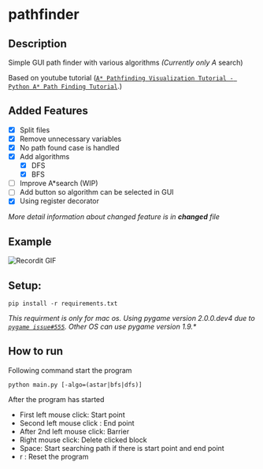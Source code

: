 # pathfinder
## Description
Simple GUI path finder with various algorithms *(Currently only A* search)

Based on youtube tutorial (<a href="https://www.youtube.com/watch?v=JtiK0DOeI4A&t=236s" target="_blank">`A* Pathfinding Visualization Tutorial - Python A* Path Finding Tutorial`</a>.)

## Added Features
-  [x] Split files
-  [x] Remove unnecessary variables
-  [x] No path found case is handled
-  [X] Add algorithms
   -  [X] DFS
   -  [X] BFS
-  [ ] Improve A*search (WIP) 
-  [ ] Add button so algorithm can be selected in GUI
-  [X] Using register decorator

*More detail information about changed feature is in **changed** file*

## Example
![Recordit GIF](http://g.recordit.co/QRqe1iCnGT.gif)

## Setup:
```
pip install -r requirements.txt
```
*This requirment is only for mac os. Using pygame version 2.0.0.dev4 due to <a href="https://github.com/pygame/pygame/issues/555" target="_blank">`pygame issue#555`</a>.*
*Other OS can use pygame version 1.9.\**

## How to run
Following command start the program
```
python main.py [-algo=(astar|bfs|dfs)]
```
After the program has started
-  First left mouse click: Start point
-  Second left mouse click : End point
-  After 2nd left mouse click: Barrier
-  Right mouse click: Delete clicked block
-  Space: Start searching path if there is start point and end point
-  r : Reset the program
